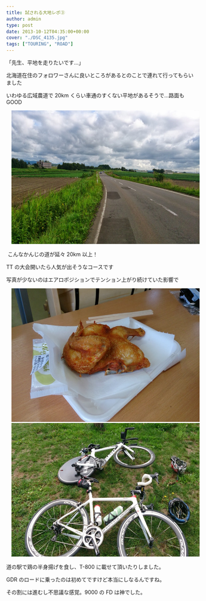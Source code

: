 ```yaml
---
title: 試される大地レポ③
author: admin
type: post
date: 2013-10-12T04:35:00+00:00
cover: "./DSC_4135.jpg"
tags: ["TOURING", "ROAD"]
---
```


「先生、平地を走りたいです…」

北海道在住のフォロワーさんに良いところがあるとのことで連れて行ってもらいました

いわゆる広域農道で 20km くらい車通のすくない平地があるそうで…路面も GOOD

<div class="separator" style="clear: both; text-align: center;">
  <a href="DSC_4135.jpg" imageanchor="1" style="margin-left: 1em; margin-right: 1em;"><img border="0" src="./DSC_4135.jpg" height="358" width="640" /></a>
</div>

&nbsp;こんなかんじの道が延々 20km 以上！

TT の大会開いたら人気が出そうなコースです

写真が少ないのはエアロポジションでテンション上がり続けていた影響で

<div class="separator" style="clear: both; text-align: center;">
  <a href="DSC_4137.jpg" imageanchor="1" style="margin-left: 1em; margin-right: 1em;"><img border="0" src="./DSC_4137.jpg" height="358" width="640" /></a>
</div>

<div class="separator" style="clear: both; text-align: center;">
  <a href="DSC_4136.jpg" imageanchor="1" style="margin-left: 1em; margin-right: 1em;"><img border="0" src="./DSC_4136.jpg" height="358" width="640" /></a>
</div>

道の駅で鶏の半身揚げを食し、T-800 に載せて頂いたりしました。

GDR のロードに乗ったのは初めてですけど本当にしなるんですね。

その割には進むし不思議な感覚。9000 の FD は神でした。
